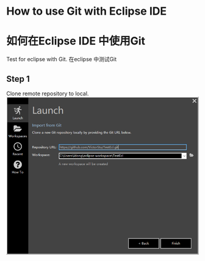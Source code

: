 # How to use Git with Eclipse IDE
# 如何在Eclipse IDE 中使用Git
Test for eclipse with Git.
在eclipse 中测试Git
## Step 1
Clone remote repository to local.
![P1.1](/images/1.1.png "1.1")  